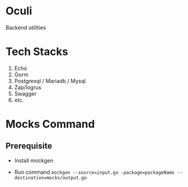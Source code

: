 # Oculi
Backend utilities

# Tech Stacks

1. Echo
2. Gorm
3. Postgresql / Mariadb / Mysql
4. Zap/logrus
5. Swagger
6. etc.


# Mocks Command

## Prerequisite

- Install mockgen

- Run command
`mockgen --source=input.go -package=packageName --destination=mocks/output.go`